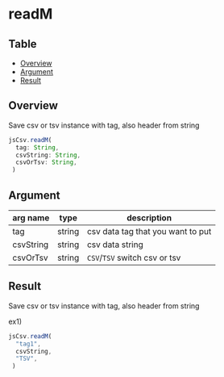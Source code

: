 
# readM

Table
-----------------
* [Overview](#overview)
* [Argument](#argument)
* [Result](#result)

## Overview

Save csv or tsv instance with tag, also header  from string 

```js.js
jsCsv.readM(
  tag: String,
  csvString: String,
  csvOrTsv: String,
 )

```

## Argument

| arg name | type | description |
| -------- | -------- | -------- |
| tag | string | csv data tag that you want to put |
| csvString | string | csv data string |
| csvOrTsv | string | `CSV`/`TSV` switch csv or tsv |

## Result

Save csv or tsv instance with tag, also header  from string


ex1) 

```js.js
jsCsv.readM(
  "tag1",
  csvString,
  "TSV",
 )

```

